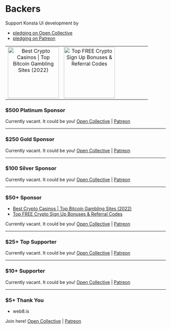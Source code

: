 # Backers

Support Konsta UI development by

- [pledging on Open Collective](https://opencollective.com/konstaui)
- [pledging on Patreon](https://patreon.com/konstaui)

<!-- SPONSORS_TABLE_WRAP -->
<table>
  <tr>
    <td align="center" valign="middle">
      <a href="https://casinoscrypto.com" target="_blank">
        <img src="https://konstaui.com/images/sponsors/casinoscrypto.png" alt="Best Crypto Casinos | Top Bitcoin Gambling Sites (2022)" width="160">
      </a>
    </td>
    <td align="center" valign="middle">
      <a href="https://cryptocurrencycodes.com" target="_blank">
        <img src="https://konstaui.com/images/sponsors/cryptocurrencycodes.png" alt="Top FREE Crypto Sign Up Bonuses & Referral Codes" width="160">
      </a>
    </td>
    <td align="center" valign="middle"></td>
    <td align="center" valign="middle"></td>
    <td align="center" valign="middle"></td>
    <td align="center" valign="middle"></td>
    <td align="center" valign="middle"></td>
    <td align="center" valign="middle"></td>
  </tr>
</table>
<!-- SPONSORS_TABLE_WRAP -->

### \$500 Platinum Sponsor

Currently vacant. It could be you! [Open Collective](https://opencollective.com/konstaui/contribute/platinum-sponsor-39875/checkout) | [Patreon](https://www.patreon.com/join/konstaui/checkout?rid=8541093)

---

### \$250 Gold Sponsor

Currently vacant. It could be you! [Open Collective](https://opencollective.com/konstaui/contribute/gold-sponsor-39874/checkout) | [Patreon](https://www.patreon.com/join/konstaui/checkout?rid=8541089)

---

### \$100 Silver Sponsor

<!-- SILVER_SPONSOR -->

<!-- SILVER_SPONSOR -->

Currently vacant. It could be you! [Open Collective](https://opencollective.com/konstaui/contribute/silver-sponsor-39873/checkout) | [Patreon](https://www.patreon.com/join/konstaui/checkout?rid=8541084)

---

### \$50+ Sponsor

<!-- SPONSOR -->

- [Best Crypto Casinos | Top Bitcoin Gambling Sites (2022)](https://casinoscrypto.com)
- [Top FREE Crypto Sign Up Bonuses & Referral Codes](https://cryptocurrencycodes.com)
<!-- SPONSOR -->

Currently vacant. It could be you! [Open Collective](https://opencollective.com/konstaui/contribute/sponsor-39876/checkout) | [Patreon](https://www.patreon.com/join/konstaui/checkout?rid=8541082)

---

### \$25+ Top Supporter

<!-- TOP_SUPPORTER -->

<!-- TOP_SUPPORTER -->

Currently vacant. It could be you! [Open Collective](https://opencollective.com/konstaui/contribute/top-supporter-39877/checkout) | [Patreon](https://www.patreon.com/join/konstaui/checkout?rid=8541076)

---

### \$10+ Supporter

Currently vacant. It could be you! [Open Collective](https://opencollective.com/konstaui/contribute/supporter-39664/checkout) | [Patreon](https://www.patreon.com/join/konstaui/checkout?rid=8541071)

---

### \$5+ Thank You

- web8.is

Join here! [Open Collective](https://opencollective.com/konstaui/contribute/thank-you-39663/checkout) | [Patreon](https://www.patreon.com/join/konstaui/checkout?rid=8541069)
